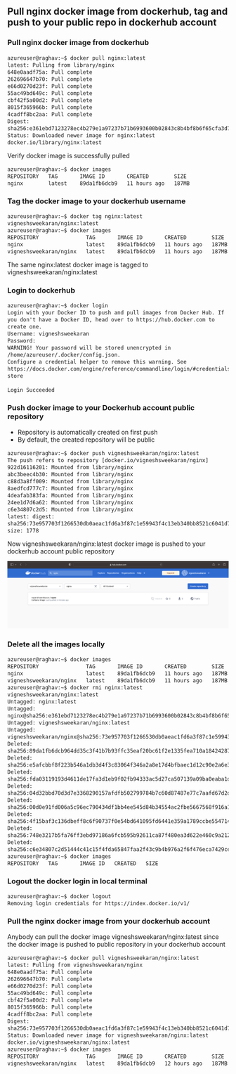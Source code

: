 ## Pull nginx docker image from dockerhub, tag and push to your public repo in dockerhub account

### Pull nginx docker image from dockerhub
```
azureuser@raghav:~$ docker pull nginx:latest
latest: Pulling from library/nginx
648e0aadf75a: Pull complete 
262696647b70: Pull complete 
e66d0270d23f: Pull complete 
55ac49bd649c: Pull complete 
cbf42f5a00d2: Pull complete 
8015f365966b: Pull complete 
4cadff8bc2aa: Pull complete 
Digest: sha256:e361ebd7123278ec4b279e1a97237b71b6993600b02843c8b4bf8b6f65cfa3d7
Status: Downloaded newer image for nginx:latest
docker.io/library/nginx:latest
```

Verify docker image is successfully pulled
```
azureuser@raghav:~$ docker images
REPOSITORY   TAG       IMAGE ID       CREATED        SIZE
nginx        latest    89da1fb6dcb9   11 hours ago   187MB
```

### Tag the docker image to your dockerhub username
```
azureuser@raghav:~$ docker tag nginx:latest vigneshsweekaran/nginx:latest
azureuser@raghav:~$ docker images
REPOSITORY               TAG       IMAGE ID       CREATED        SIZE
nginx                    latest    89da1fb6dcb9   11 hours ago   187MB
vigneshsweekaran/nginx   latest    89da1fb6dcb9   11 hours ago   187MB
```
The same nginx:latest docker image is tagged to vigneshsweekaran/nginx:latest

### Login to dockerhub
```
azureuser@raghav:~$ docker login
Login with your Docker ID to push and pull images from Docker Hub. If you don't have a Docker ID, head over to https://hub.docker.com to create one.
Username: vigneshsweekaran
Password: 
WARNING! Your password will be stored unencrypted in /home/azureuser/.docker/config.json.
Configure a credential helper to remove this warning. See
https://docs.docker.com/engine/reference/commandline/login/#credentials-store

Login Succeeded
```

### Push docker image to your Dockerhub account public repository
* Repository is automatically created on first push
* By default, the created repository will be public

```
azureuser@raghav:~$ docker push vigneshsweekaran/nginx:latest
The push refers to repository [docker.io/vigneshsweekaran/nginx]
922d16116201: Mounted from library/nginx 
abc3beec4b30: Mounted from library/nginx 
c88d3a8ff009: Mounted from library/nginx 
8aedfcd777c7: Mounted from library/nginx 
4deafab383fa: Mounted from library/nginx 
24ee1d7d6a62: Mounted from library/nginx 
c6e34807c2d5: Mounted from library/nginx 
latest: digest: sha256:73e957703f1266530db0aeac1fd6a3f87c1e59943f4c13eb340bb8521c6041d7 size: 1778
```

Now vigneshsweekaran/nginx:latest docker image is pushed to your dockerhub account public repository

![Server-detail](/content/docker/tutorials/images/tasks/acc-nginx-public.png)

### Delete all the images locally
```
azureuser@raghav:~$ docker images
REPOSITORY               TAG       IMAGE ID       CREATED        SIZE
nginx                    latest    89da1fb6dcb9   11 hours ago   187MB
vigneshsweekaran/nginx   latest    89da1fb6dcb9   11 hours ago   187MB
azureuser@raghav:~$ docker rmi nginx:latest vigneshsweekaran/nginx:latest
Untagged: nginx:latest
Untagged: nginx@sha256:e361ebd7123278ec4b279e1a97237b71b6993600b02843c8b4bf8b6f65cfa3d7
Untagged: vigneshsweekaran/nginx:latest
Untagged: vigneshsweekaran/nginx@sha256:73e957703f1266530db0aeac1fd6a3f87c1e59943f4c13eb340bb8521c6041d7
Deleted: sha256:89da1fb6dcb964dd35c3f41b7b93ffc35eaf20bc61f2e1335fea710a18424287
Deleted: sha256:e5afcbbf8f223b546a1db3d4f3c83064f346a2a8e17d4bfbaec1d12c90e2a6e3
Deleted: sha256:fda03119193d4611de17fa3d1eb9f02fb94333ac5d27ca507139a09ba0eaba1d
Deleted: sha256:04d32bbd70d3d7e3368290157afdfb502799784b7c60d87487e77c7aafd67d2d
Deleted: sha256:00d0e91fd006a5c96ec790434df1bb4ee545d84b34554ac2fbe5667568f916a1
Deleted: sha256:4f15baf3c136dbeff8c6f90737f0e54bd641095fd6441e359a1789ccbe554714
Deleted: sha256:748e3217b5fa76ff3ebd97186a6fcb595b92611ca87f480ea3d622e460c9a212
Deleted: sha256:c6e34807c2d51444c41c15f4fda65847faa2f43c9b4b976a2f6f476eca7429ce
azureuser@raghav:~$ docker images
REPOSITORY   TAG       IMAGE ID   CREATED   SIZE
```

### Logout the docker login in local terminal
```
azureuser@raghav:~$ docker logout
Removing login credentials for https://index.docker.io/v1/
```

### Pull the nginx docker image from your dockerhub account
Anybody can pull the docker image vigneshsweekaran/nginx:latest since the docker image is pushed to public repository in your dockerhub account

```
azureuser@raghav:~$ docker pull vigneshsweekaran/nginx:latest
latest: Pulling from vigneshsweekaran/nginx
648e0aadf75a: Pull complete 
262696647b70: Pull complete 
e66d0270d23f: Pull complete 
55ac49bd649c: Pull complete 
cbf42f5a00d2: Pull complete 
8015f365966b: Pull complete 
4cadff8bc2aa: Pull complete 
Digest: sha256:73e957703f1266530db0aeac1fd6a3f87c1e59943f4c13eb340bb8521c6041d7
Status: Downloaded newer image for vigneshsweekaran/nginx:latest
docker.io/vigneshsweekaran/nginx:latest
azureuser@raghav:~$ docker images
REPOSITORY               TAG       IMAGE ID       CREATED        SIZE
vigneshsweekaran/nginx   latest    89da1fb6dcb9   12 hours ago   187MB
```
